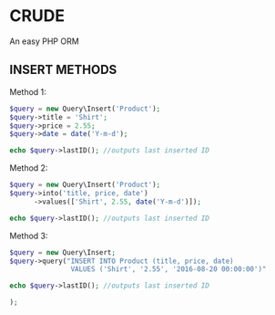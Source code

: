 # CRUDE
An easy PHP ORM

INSERT METHODS
-------

Method 1:   
```php 
$query = new Query\Insert('Product');
$query->title = 'Shirt';
$query->price = 2.55;
$query->date = date('Y-m-d');   

echo $query->lastID(); //outputs last inserted ID

```

Method 2:   
```php
$query = new Query\Insert('Product');
$query->into('title, price, date')
	  ->values(['Shirt', 2.55, date('Y-m-d')]);   

echo $query->lastID(); //outputs last inserted ID

 ```
 
Method 3:  
```php
$query = new Query\Insert;
$query->query("INSERT INTO Product (title, price, date) 
			   VALUES ('Shirt', '2.55', '2016-08-20 00:00:00')"   

echo $query->lastID(); //outputs last inserted ID

);
```

